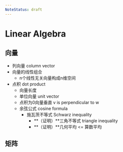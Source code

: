```yaml
---
NoteStatus: draft
---
```


# Linear Algebra

## 向量

- 列向量 column vector
- 向量的线性组合
  - n个线性无关向量构成n维空间
- 点积 dot product
  - 向量长度
  - 单位向量 unit vector
  - 点积为0向量垂直 v is perpendicular to w
  - 余弦公式 cosine formula
    - 施瓦茨不等式 Schwarz inequality
      - **（证明）**三角不等式 triangle inequality
      - **（证明）**几何平均 <= 算数平均

## 矩阵
